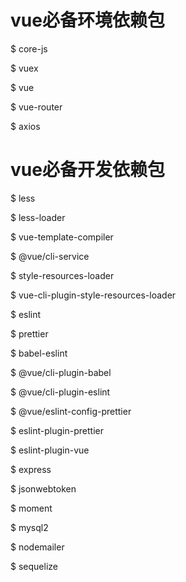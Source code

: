 
# vue必备环境依赖包
$ core-js                       
<!-- 是我们能够使用新的API的最重要的包 -->
$ vuex                          
<!-- 状态（全局状态）管理 -->
$ vue                           
<!-- 渐进式框架 -->
$ vue-router                    
<!-- 路由管理 -->
$ axios                         
<!-- 网络请求 -->


# vue必备开发依赖包
$ less                          
<!-- less语法支持 -->
$ less-loader                   
<!-- css预处理器 -->
$ vue-template-compiler         
<!-- 组件编译器 -->
$ @vue/cli-service              
<!-- 启动一个一个开发服务器, 项目打包,  -->
$ style-resources-loader        
<!-- 全局 less -->
$ vue-cli-plugin-style-resources-loader 
<!-- 读取vue.config.js下配置 -->
$ eslint                        
<!-- 可将静态代码分析和问题代码协助修复集成到编码、提交和打包过程中,可在.eslintrc的文件进行配置 -->
$ prettier                      
<!-- 代码风格支持 -->
$ babel-eslint                  
<!-- es6代码检测 -->
$ @vue/cli-plugin-babel         
<!-- 设置babel忽略文件 -->
$ @vue/cli-plugin-eslint        
<!-- 代码规则配置 -->
$ @vue/eslint-config-prettier   
<!-- 代码风格 -->
$ eslint-plugin-prettier        
<!-- 代码风格检测和配置 -->
$ eslint-plugin-vue             
<!-- 修复检测出的报错 -->


<!-- 后端 -->
$ express                       
<!-- Express 是一个简洁而灵活的 node.js Web应用框架 -->
$ jsonwebtoken                  
<!-- 用于作为JSON对象在各方之间安全地传输信息 -->
$ moment                        
<!-- Moment.js是一个轻量级的JavaScript时间库，它方便了日常开发中对时间的操作 -->
$ mysql2                        
<!-- 存储引擎 -->
$ nodemailer                    
<!-- 常用的用于发邮件的组件 -->
$ sequelize                     
<!-- 关系型操作数据库 -->


